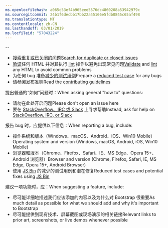 ```yaml
---
ms.openlocfilehash: a065c53ef4b965eee5576dc4860208a53942979c
ms.sourcegitcommit: 24b1f6decbb17bb22a45166e5fdb0845c65af498
ms.translationtype: MT
ms.contentlocale: zh-CN
ms.lasthandoff: 03/01/2019
ms.locfileid: "57043224"
---
```

--

- [<span data-ttu-id="4a7c4-101">搜索重复或已关闭的问题</span><span class="sxs-lookup"><span data-stu-id="4a7c4-101">Search for duplicate or closed issues</span></span>](https://github.com/twbs/bootstrap/issues?utf8=%E2%9C%93&q=is%3Aissue)
- <span data-ttu-id="4a7c4-102">[验证](http://validator.w3.org/nu/)任何 HTML 并对其执行 [lint](https://github.com/twbs/bootlint#in-the-browser) 操作以避免出现常见问题</span><span class="sxs-lookup"><span data-stu-id="4a7c4-102">[Validate](http://validator.w3.org/nu/) and [lint](https://github.com/twbs/bootlint#in-the-browser) any HTML to avoid common problems</span></span>
- <span data-ttu-id="4a7c4-103">为任何 bug 准备[减少的测试用例](https://css-tricks.com/reduced-test-cases/)</span><span class="sxs-lookup"><span data-stu-id="4a7c4-103">Prepare a [reduced test case](https://css-tricks.com/reduced-test-cases/) for any bugs</span></span>
- <span data-ttu-id="4a7c4-104">请参阅[发布准则](https://github.com/twbs/bootstrap/blob/master/CONTRIBUTING.md)</span><span class="sxs-lookup"><span data-stu-id="4a7c4-104">Read the [contributing guidelines](https://github.com/twbs/bootstrap/blob/master/CONTRIBUTING.md)</span></span>

<span data-ttu-id="4a7c4-105">提出普通的“如何”问题时：</span><span class="sxs-lookup"><span data-stu-id="4a7c4-105">When asking general "how to" questions:</span></span>

- <span data-ttu-id="4a7c4-106">请勿在此处开启问题</span><span class="sxs-lookup"><span data-stu-id="4a7c4-106">Please don't open an issue here</span></span>
- <span data-ttu-id="4a7c4-107">要在 [StackOverflow、IRC 或 Slack](https://github.com/twbs/bootstrap/blob/master/README.md#community) 上寻求帮助</span><span class="sxs-lookup"><span data-stu-id="4a7c4-107">Instead, ask for help on [StackOverflow, IRC, or Slack](https://github.com/twbs/bootstrap/blob/master/README.md#community)</span></span>

<span data-ttu-id="4a7c4-108">报告 bug 时，应提供以下信息：</span><span class="sxs-lookup"><span data-stu-id="4a7c4-108">When reporting a bug, include:</span></span>

- <span data-ttu-id="4a7c4-109">操作系统和版本（Windows、macOS、Android、iOS、Win10 Mobile）</span><span class="sxs-lookup"><span data-stu-id="4a7c4-109">Operating system and version (Windows, macOS, Android, iOS, Win10 Mobile)</span></span>
- <span data-ttu-id="4a7c4-110">浏览器和版本（Chrome、Firefox、Safari、IE、MS Edge、Opera 15+、 Android 浏览器）</span><span class="sxs-lookup"><span data-stu-id="4a7c4-110">Browser and version (Chrome, Firefox, Safari, IE, MS Edge, Opera 15+, Android Browser)</span></span>
- <span data-ttu-id="4a7c4-111">使用 [JS Bin](https://jsbin.com) 的减少的测试用例和潜在修复</span><span class="sxs-lookup"><span data-stu-id="4a7c4-111">Reduced test cases and potential fixes using [JS Bin](https://jsbin.com)</span></span>

<span data-ttu-id="4a7c4-112">建议一项功能时，应：</span><span class="sxs-lookup"><span data-stu-id="4a7c4-112">When suggesting a feature, include:</span></span>

- <span data-ttu-id="4a7c4-113">尽可能详细地描述我们应该添加的内容以及为什么对 Bootstrap 很重要</span><span class="sxs-lookup"><span data-stu-id="4a7c4-113">As much detail as possible for what we should add and why it's important to Bootstrap</span></span>
- <span data-ttu-id="4a7c4-114">尽可能提供到现有技术、屏幕截图或现场演示的相关链接</span><span class="sxs-lookup"><span data-stu-id="4a7c4-114">Relevant links to prior art, screenshots, or live demos whenever possible</span></span>
